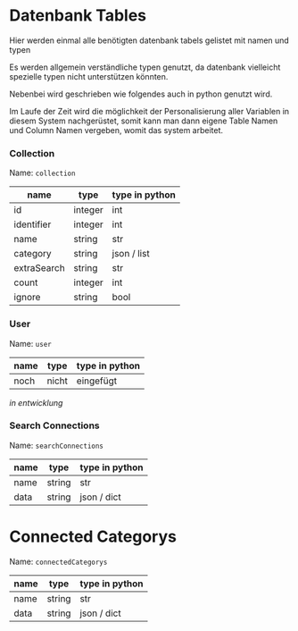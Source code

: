 # Datenbank Tables

Hier werden einmal alle benötigten datenbank tabels gelistet mit namen und typen

Es werden allgemein verständliche typen genutzt, da datenbank vielleicht spezielle typen nicht unterstützen könnten.

Nebenbei wird geschrieben wie folgendes auch in python genutzt wird.

Im Laufe der Zeit wird die möglichkeit der Personalisierung aller Variablen in diesem System nachgerüstet, 
somit kann man dann eigene Table Namen und Column Namen vergeben, womit das system arbeitet.

### Collection

Name: `collection`

| name | type | type in python |
| ---- | ---- | ---- |
| id | integer | int |
| identifier | integer | int |
| name | string | str |
| category | string | json / list |
| extraSearch | string | str |
| count | integer | int |
| ignore | string | bool |

### User

Name: `user`

| name | type | type in python |
| ---- | ---- | ---- |
| noch | nicht | eingefügt |

_in entwicklung_


### Search Connections

Name: `searchConnections`

| name | type | type in python |
| ---- | ---- | ---- |
| name | string | str |
| data | string | json / dict |

# Connected Categorys

Name: `connectedCategorys`

| name | type | type in python |
| ---- | ---- | ---- |
| name | string | str |
| data | string | json / dict |